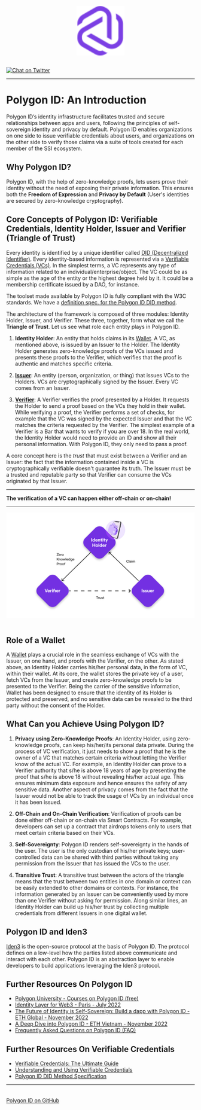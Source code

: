 <div align="center">
<img src="logo.svg" align="center" width="128px"/>
<br /><br />
</div>

<a href="https://twitter.com/0xpolygonid" target="_blank">![Chat on Twitter][ico-twitter]</a>

[ico-twitter]: https://img.shields.io/twitter/url?color=black&label=0xpolygonid&logoColor=black&style=social&url=https%3A%2F%2Ftwitter.com%2F0xpolygonid


[link-twitter]: https://twitter.com/0xpolygonid

---
# Polygon ID: An Introduction

Polygon ID’s identity infrastructure facilitates trusted and secure relationships between apps and users, following the principles of self-sovereign identity and privacy by default. Polygon ID enables organizations on one side to issue verifiable credentials  about users, and organizations on the other side to verify those claims via a suite of tools created for each member of the SSI ecosystem.

## Why Polygon ID?

Polygon ID, with the help of zero-knowledge proofs, lets users prove their identity without the need of exposing their private information. This ensures both the **Freedom of Expression** and **Privacy by Default** (User's identities are secured by zero-knowledge cryptography).

## Core Concepts of Polygon ID: Verifiable Credentials, Identity Holder, Issuer and Verifier (Triangle of Trust)

Every identity is identified by a unique identifier called [DID (Decentralized Identifier)](https://www.w3.org/TR/did-core/). Every identity-based information is represented via a [Verifiable Credentials (VCs)](https://www.w3.org/TR/vc-data-model/).  In the simplest terms, a VC represents any type of information related to an individual/enterprise/object. The VC could be as simple as the age of the entity or the highest degree held by it. It could be a membership certificate issued by a DAO, for instance.

The toolset made available by Polygon ID is fully compliant with the W3C standards. We have a [definition spec. for the Polygon ID DID method](https://github.com/0xPolygonID/did-polygonid).

The architecture of the framework is composed of three modules: Identity Holder, Issuer, and Verifier. These three, together, form what we call the **Triangle of Trust**. Let us see what role each entity plays in Polygon ID. 

1. **Identity Holder**: An entity that holds claims in its [Wallet](./wallet/wallet-overview.md). A VC, as mentioned above, is issued by an Issuer to the Holder. The Identity Holder generates zero-knowledge proofs of the VCs issued and presents these proofs to the Verifier, which verifies that the proof is authentic and matches specific criteria. 

2. [**Issuer**](./issuer/issuer-overview.md): An entity (person, organization, or thing) that issues VCs to the Holders. VCs are cryptographically signed by the Issuer. Every VC comes from an Issuer. 

3. [**Verifier**](./verifier/verifier-overview.md): A Verifier verifies the proof presented by a Holder. It requests the Holder to send a proof based on the VCs they hold in their wallet. While verifying a proof, the Verifier performs a set of checks, for example that the VC was signed by the expected Issuer and that the VC matches the criteria requested by the Verifier. The simplest example of a Verifier is a Bar that wants to verify if you are over 18. In the real world, the Identity Holder would need to provide an ID and show all their personal information. With Polygon ID, they only need to pass a proof.

A core concept here is the *trust* that must exist between a Verifier and an Issuer: the fact that the information contained inside a VC is cryptographically verifiable doesn't guarantee its truth. The Issuer must be a trusted and reputable party so that Verifier can consume the VCs originated by that Issuer.

---
**The verification of a VC can happen either off-chain or on-chain!**

---
<div align="center">
<img src= "./imgs/triangle-of-trust-simple.png" align="center" width="700"/>
</div>
<br>

## Role of a Wallet

A [Wallet](./wallet/wallet-overview.md) plays a crucial role in the seamless exchange of VCs with the Issuer, on one hand, and proofs with the Verifier, on the other. As stated above, an Identity Holder carries his/her personal data, in the form of VC, within their wallet. At its core, the wallet stores the private key of a user, fetch VCs from the Issuer, and create zero-knowledge proofs to be presented to the Verifier. Being the carrier of the sensitive information, Wallet has been designed to ensure that the identity of its Holder is protected and preserved, and no sensitive data can be revealed to the third party without the consent of the Holder.  

## What Can you Achieve Using Polygon ID?

1. **Privacy using Zero-Knowledge Proofs**: An Identity Holder, using zero-knowledge proofs, can keep his/her/its personal data private. During the process of VC verification, it just needs to show a proof that he is the owner of a VC that matches certain criteria without letting the Verifier know of the actual VC. For example, an Identity Holder can prove to a Verifier authority that s/he is above 18 years of age by presenting the proof that s/he is above 18 without revealing his/her actual age. This ensures minimum data exposure and hence ensures the safety of any sensitive data. 
Another aspect of privacy comes from the fact that the Issuer would not be able to track the usage of VCs by an individual once it has been issued. 

2. **Off-Chain and On-Chain Verification**: Verification of proofs can be done either off-chain or on-chain via Smart Contracts. For example, developers can set up a contract that airdrops tokens only to users that meet certain criteria based on their VCs.

3. **Self-Sovereignty**: Polygon ID renders self-sovereignty in the hands of the user. The user is the only custodian of his/her private keys; user-controlled data can be shared with third parties without taking any permission from the Issuer that has issued the VCs to the user.

4. **Transitive Trust**: A transitive trust between the actors of the triangle means that the trust between two entities in one domain or context can be easily extended to other domains or contexts. For instance, the information generated by an Issuer can be conveniently used by more than one Verifier without asking for permission. Along similar lines, an Identity Holder can build up his/her trust by collecting multiple credentials from different Issuers in one digital wallet. 

## Polygon ID and Iden3

<a href="https://iden3.io/" target="_blank">Iden3</a> is the open-source protocol at the basis of Polygon ID. The protocol defines on a low-level how the parties listed above communicate and interact with each other. Polygon ID is an abstraction layer to enable developers to build applications leveraging the Iden3 protocol.

## Further Resources On Polygon ID
- [Polygon University - Courses on Polygon ID (free)](https://university.polygon.technology/polygonid/)
- [Identity Layer for Web3 - Paris - July 2022](https://youtu.be/bmRvQNmxFkM)
- [The Future of Identity is Self-Sovereign: Build a dapp with Polygon ID - ETH Global - November 2022](https://youtu.be/utpazrLrSbY)
- [A Deep Dive into Polygon ID - ETH Vietnam - November 2022](https://youtu.be/fQ9DiGUnvwA)
- [Frequently Asked Questions on Polygon ID (FAQ)](https://support.polygon.technology/support/solutions/82000473421)

## Further Resources On Verifiable Credentials

- [Verifiable Credentials: The Ultimate Guide](https://www.dock.io/post/verifiable-credentials)
- [Understanding and Using Verifiable Credentials](https://www.youtube.com/watch?v=BxLSSH_EHjo)
- [Polygon ID DID Method Specification](https://github.com/0xPolygonID/did-polygonid)

---

###### <div align="center">
<a href="https://github.com/0xPolygonID" target="_blank">Polygon ID on GitHub</a></div>









